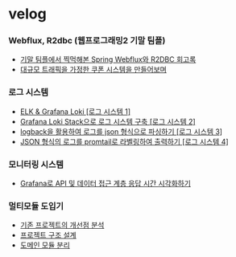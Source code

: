 # velog

### Webflux, R2dbc (웹프로그래밍2 기말 팀플)

- [기말 팀플에서 찍먹해본 Spring Webflux와 R2DBC 회고록](https://velog.io/@choihuk/%EA%B8%B0%EB%A7%90-%ED%8C%80%ED%94%8C%EC%97%90%EC%84%9C-%EC%B0%8D%EB%A8%B9%ED%95%B4%EB%B3%B8-Spring-Webflux%EC%99%80-R2DBC)
- [대규모 트래픽을 가정한 쿠폰 시스템을 만들어보며](https://velog.io/@choihuk/%EB%8C%80%EA%B7%9C%EB%AA%A8-%ED%8A%B8%EB%9E%98%ED%94%BD%EC%9D%84-%EA%B0%80%EC%A0%95%ED%95%9C-%EC%BF%A0%ED%8F%B0-%EC%8B%9C%EC%8A%A4%ED%85%9C%EC%9D%84-%EB%A7%8C%EB%93%A4%EC%96%B4%EB%B3%B4%EB%A9%B0)

### 로그 시스템

- [ELK & Grafana Loki [로그 시스템 1]](https://velog.io/@choihuk/ELK-Grafana-Loki-%EB%A1%9C%EA%B7%B8-%EC%8B%9C%EC%8A%A4%ED%85%9C-1#promtail)
- [Grafana Loki Stack으로 로그 시스템 구축 [로그 시스템 2]](https://velog.io/@choihuk/Grafana-Loki-Stack%EC%9C%BC%EB%A1%9C-%EB%A1%9C%EA%B7%B8-%EC%8B%9C%EC%8A%A4%ED%85%9C-%EA%B5%AC%EC%B6%95-%EB%A1%9C%EA%B7%B8-%EC%8B%9C%EC%8A%A4%ED%85%9C-2)
- [logback을 활용하여 로그를 json 형식으로 파싱하기 [로그 시스템 3]](https://velog.io/@choihuk/logback%EC%9D%84-%ED%99%9C%EC%9A%A9%ED%95%98%EC%97%AC-%EB%A1%9C%EA%B7%B8%EB%A5%BC-json-%ED%98%95%EC%8B%9D%EC%9C%BC%EB%A1%9C-%ED%8C%8C%EC%8B%B1%ED%95%98%EA%B8%B0-%EB%A1%9C%EA%B7%B8-%EC%8B%9C%EC%8A%A4%ED%85%9C-3)
- [JSON 형식의 로그를 promtail로 라벨링하여 출력하기 [로그 시스템 4]](https://velog.io/@choihuk/JSON-%ED%98%95%EC%8B%9D%EC%9D%98-%EB%A1%9C%EA%B7%B8%EB%A5%BC-promtail%EB%A1%9C-%EB%9D%BC%EB%B2%A8%EB%A7%81%ED%95%98%EC%97%AC-%EC%B6%9C%EB%A0%A5%ED%95%98%EA%B8%B0-%EB%A1%9C%EA%B7%B8-%EC%8B%9C%EC%8A%A4%ED%85%9C-4)

### 모니터링 시스템

- [Grafana로 API 및 데이터 접근 계층 응답 시간 시각화하기](https://velog.io/@choihuk/Grafana%EB%A1%9C-API-%EB%B0%8F-%EB%8D%B0%EC%9D%B4%ED%84%B0-%EC%A0%91%EA%B7%BC-%EA%B3%84%EC%B8%B5-%EC%9D%91%EB%8B%B5-%EC%8B%9C%EA%B0%84-%EC%8B%9C%EA%B0%81%ED%99%94%ED%95%98%EA%B8%B0)

### 멀티모듈 도입기

- [기존 프로젝트의 개선점 분석](https://velog.io/@choihuk/%EA%B8%B0%EC%A1%B4-%ED%94%84%EB%A1%9C%EC%A0%9D%ED%8A%B8%EC%9D%98-%EA%B0%9C%EC%84%A0%EC%A0%90-%EB%B6%84%EC%84%9D-%EB%A9%80%ED%8B%B0%EB%AA%A8%EB%93%88-%EB%8F%84%EC%9E%85%EA%B8%B0-1)
- [프로젝트 구조 설계](https://velog.io/@choihuk/%ED%94%84%EB%A1%9C%EC%A0%9D%ED%8A%B8-%EA%B5%AC%EC%A1%B0-%EC%84%A4%EA%B3%84-%EB%A9%80%ED%8B%B0%EB%AA%A8%EB%93%88-%EB%8F%84%EC%9E%85%EA%B8%B0-2-iefg5ghb)
- [도메인 모듈 분리](https://velog.io/@choihuk/%EB%8F%84%EB%A9%94%EC%9D%B8-%EB%B6%84%EB%A6%AC-%EA%B8%B0%EC%A4%80-%EB%A9%80%ED%8B%B0%EB%AA%A8%EB%93%88-%EB%8F%84%EC%9E%85%EA%B8%B0-3)
